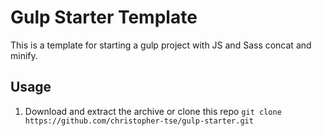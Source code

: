 # Gulp Starter Template

This is a template for starting a gulp project with JS and Sass concat and minify.

## Usage

1. Download and extract the archive or clone this repo
`git clone https://github.com/christopher-tse/gulp-starter.git`
